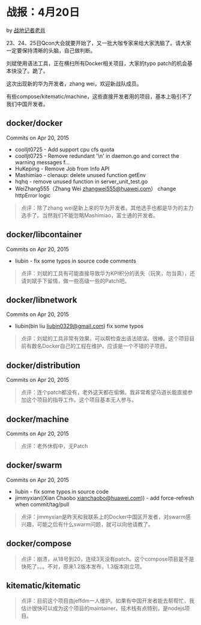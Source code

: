 # 战报：4月20日

by [战地记者老肖](https://github.com/xiaods)

23、24、25日Qcon大会就要开始了，又一批大咖专家来给大家洗脑了。请大家一定要保持清晰的头脑，自己做判断。

刘斌使用语法工具，正在横扫所有Docker相关项目，大家的typo patch的机会基本快没了。跪了。

这次出现新的华为开发者，zhang wei，欢迎新战队成员。

有些compose/kitematic/machine，这些直接开发者用的项目，基本上吸引不了我们中国开发者。


## docker/docker

Commits on Apr 20, 2015

- coolljt0725 - Add support cpu cfs quota
- coolljt0725 - Remove redundant '\n' in daemon.go and correct the warning messages f… 
- HuKeping - Remove Job from Info API
- Mashimiao - clenaup: delete unused function getEnv
- hqhq  - remove unused function in server_unit_test.go
- WeiZhang555（Zhang Wei <zhangwei555@huawei.com>） change httpError logic

> 点评：除了zhang wei是新上来的华为开发者。其他选手也都是华为的主力选手了。当然我们不能忽略Mashimiao，富士通的开发者。

## docker/libcontainer

Commits on Apr 20, 2015

- liubin - fix some typos in source code comments

> 点评：刘斌的工具有可能直接导致华为KPI积分的丢失（玩笑，勿当真），还请刘斌手下留情，做一些高级一些的Patch吧。


## docker/libnetwork

Commits on Apr 20, 2015

- liubin(bin liu <liubin0329@gmail.com>) fix some typos

> 点评：刘斌的工具非常有效果，可以帮检查出语法错误。很棒。这个项目目前有数名Docker自己的工程在维护。应该是一个不错的子项目。
 

## docker/distribution

Commits on Apr 20, 2015

> 点评：连个patch都没有，老外这天都在偷懒。我非常希望马道长能直接参加这个项目的指导工作。这个项目基本无人参与。


## docker/machine

Commits on Apr 20, 2015

> 点评：老外休假中，无Patch

## docker/swarm

Commits on Apr 20, 2015
- liubin - fix some typos in source code
- jimmyxian((Xian Chaobo <xianchaobo@huawei.com>)) - add force-refresh when commit/tag/pull

> 点评：jimmyxian是昨天和我联系上的Docker中国区开发者，对swarm感兴趣，可能之后有什么swarm问题，就可以向他请教了。


## docker/compose

>  点评：崩溃，从18号到20，连续3天没有patch。这个compose项目是不是快死了。。。不对，原来1.2版本发布，1.3版本刚立项。

## kitematic/kitematic



> 点评：目前这个项目由jeffdm一人维护。如果有中国开发者能去帮帮忙，我估计很快可以成为这个项目的maintainer。技术栈有点特别，是nodejs项目。